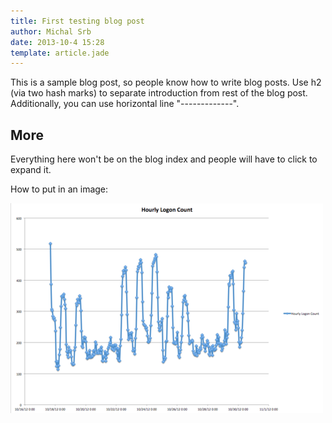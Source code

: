 ```yaml
---
title: First testing blog post
author: Michal Srb
date: 2013-10-4 15:28
template: article.jade
---
```


This is a sample blog post, so people know how to write blog posts. Use h2 (via two hash marks) to separate introduction from rest of the blog post. Additionally, you can use horizontal line "-------------".

## More

Everything here won't be on the blog index and people will have to click to expand it.

How to put in an image:

![](graph1.png)